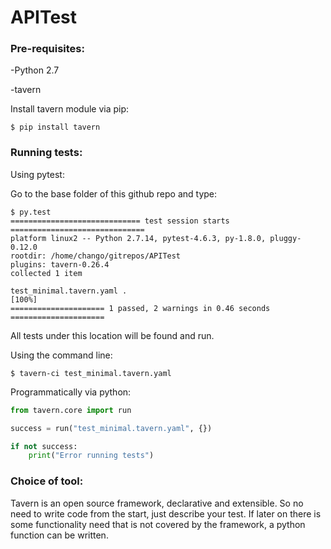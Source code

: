 # APITest

### Pre-requisites:

-Python 2.7

-tavern


Install tavern module via pip:

```shell
$ pip install tavern
```
### Running tests:

Using pytest:

Go to the base folder of this github repo and type:


```shell
$ py.test
============================= test session starts ==============================
platform linux2 -- Python 2.7.14, pytest-4.6.3, py-1.8.0, pluggy-0.12.0
rootdir: /home/chango/gitrepos/APITest
plugins: tavern-0.26.4
collected 1 item                                                               

test_minimal.tavern.yaml .                                               [100%]
===================== 1 passed, 2 warnings in 0.46 seconds =====================
```
All tests under this location will be found and run.

Using the command line:

```shell
$ tavern-ci test_minimal.tavern.yaml
```
Programmatically via python:

```python
from tavern.core import run

success = run("test_minimal.tavern.yaml", {})

if not success:
    print("Error running tests")
```
### Choice of tool:

Tavern is an open source framework, declarative and extensible.
So no need to write code from the start, just describe your test.
If later on there is some functionality need that is not covered by the framework, a python function can be written.
